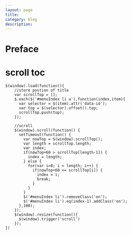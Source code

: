 ```yaml
---
layout: page
title:
category: blog
description:
---
```

# Preface

# scroll toc

	$(window).load(function(){
		//store postion of title
		var scrollTop = [];
		$.each($('#menuIndex li a'),function(index,item){
		  var selector = $(item).attr('data-id');
		  var top = $(selector).offset().top;
		  scrollTop.push(top);
		});

		//scroll
		$(window).scroll(function() {
		  setTimeout(function() {
			var nowTop = $(window).scrollTop();
			var length = scrollTop.length;
			var index;
			if(nowTop+60 > scrollTop[length-1]) {
			  index = length;
			} else {
			  for(var i=0; i < length; i++) {
				if(nowTop+60 <= scrollTop[i]) {
				  index = i;
				  break;
				}
			  }
			}
			$('#menuIndex li').removeClass('on');
			$('#menuIndex li').eq(index-1).addClass('on');
		  },100);
		});
		$(window).resize(function(){
		  $(window).trigger('scroll')
		});
	})
